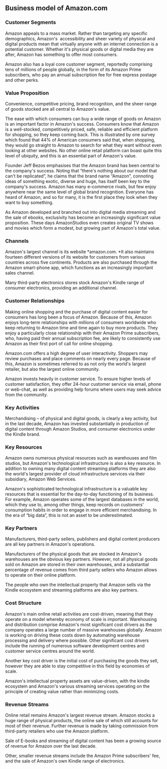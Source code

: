 Business model of Amazon.com
----------------------------

 ### Customer Segments

 Amazon appeals to a mass market. Rather than targeting any specific demographics, Amazon's  accessibility and sheer variety of physical and digital products mean that virtually anyone with an internet connection is a potential customer. Whether it's physical goods or digital media they are after, Amazon has something to offer most consumers.

 Amazon also has a loyal core customer segment, reportedly comprising tens of millions of people globally, in the form of its Amazon Prime subscribers, who pay an annual subscription fee for free express postage and other perks.

 ### Value Proposition

 Convenience, competitive pricing, brand recognition, and the sheer range of goods stocked are all central to Amazon's value.

 The ease with which consumers can buy a wide range of goods on Amazon is an important factor in Amazon's success. Consumers know that Amazon is a well-stocked, competitively priced, safe, reliable and efficient platform for shopping, so they keep coming back. This is illustrated by one survey which found that 44% of American consumers said that, when shopping, they would go straight to Amazon to search for what they want without even looking at other websites. No other online retail platform can boast quite this level of ubiquity, and this is an essential part of Amazon's value.

 Founder Jeff Bezos emphasises that the Amazon brand has been central to the company's success. Noting that “there's nothing about our model that can't be replicated”, he claims that the brand name “Amazon”, connoting ideas of something exotic, diverse and huge, has itself been key to the company's success. Amazon has many e-commerce rivals, but few enjoy anywhere near the same level of global brand recognition. Everyone has heard of Amazon, and so for many, it is the first place they look when they want to buy something.

 As Amazon developed and branched out into digital media streaming and the sale of ebooks, exclusivity has become an increasingly significant value proposition. These days AmazonStudios even creates original TV shows and movies which form a modest, but growing part of Amazon's total value.

 ### Channels

 Amazon's largest channel is its website *amazon.com. *It also maintains fourteen different versions of its website for customers from various countries across five continents. Products are also purchased through the Amazon smart-phone app, which functions as an increasingly important sales channel.

 Many third-party electronics stores stock Amazon's Kindle range of consumer electronics, providing an additional channel.

 ### Customer Relationships

 Making online shopping and the purchase of digital content easier for consumers has long been a focus of Amazon. Because of this, Amazon enjoys long-term relationships with millions of consumers worldwide who keep returning to Amazon time and time again to buy more products. They enjoy a particularly close relationship with their Amazon Prime subscribers, who, having paid their annual subscription fee, are likely to consistently use Amazon as their first port of call for online shopping.

 Amazon.com offers a high degree of user interactivity. Shoppers may review purchases and place comments on nearly every page. Because of this, Amazon is sometimes referred to as not only the world's largest retailer, but also the largest online community.

 Amazon invests heavily in customer service. To ensure higher levels of customer satisfaction, they offer 24-hour customer service via email, phone or web-chat, as well as providing help forums where users may seek advice from the community.

 ### Key Activities

 Merchandising – of physical and digital goods, is clearly a key activity, but in the last decade, Amazon has invested substantially in production of digital content through Amazon Studios, and consumer electronics under the Kindle brand.

 ### Key Resources

 Amazon owns numerous physical resources such as warehouses and film studios, but Amazon's technological infrastructure is also a key resource. In addition to owning many digital content streaming platforms they are also the world's largest provider of cloud infrastructure services via their subsidiary, Amazon Web Services.

 Amazon's sophisticated technological infrastructure is a valuable key resources that is essential for the day-to-day functioning of its business. For example, Amazon operates some of the largest databases in the world, which they use to, among other things, keep records on customers' consumption habits in order to engage in more efficient merchandising. In the era of “big data”, this is not an asset to be underestimated.

 ### Key Partners

 Manufacturers, third-party sellers, publishers and digital content producers are all key partners in Amazon's operations.

 Manufacturers of the physical goods that are stocked in Amazon's warehouses are the obvious key partners. However, not all physical goods sold on Amazon are stored in their own warehouses, and a substantial percentage of revenue comes from third party sellers who Amazon allows to operate on their online platform.

 The people who own the intellectual property that Amazon sells via the Kindle ecosystem and streaming platforms are also key partners.

 ### Cost Structure

 Amazon's main online retail activities are cost-driven, meaning that they operate on a model whereby economy of scale is important. Warehousing and distribution comprise Amazon's most significant cost drivers as the company operates a large number of massive warehouses globally. Amazon is working on driving these costs down by automating warehouse processing and delivery where possible. Other significant cost drivers include the running of numerous software development centres and customer service centres around the world.

 Another key cost driver is the initial cost of purchasing the goods they sell, however they are able to stay competitive in this field by economies of scale.

 Amazon's intellectual property assets are value-driven, with the kindle ecosystem and Amazon's various streaming services operating on the principle of creating value rather than minimizing costs.

 ### Revenue Streams

 Online retail remains Amazon's largest revenue stream. Amazon stocks a huge range of physical products, the online sale of which still accounts for most of their revenue. Further revenue is made by taking commission from third-party retailers who use the Amazon platform.

 Sale of E-books and streaming of digital content has been a growing source of revenue for Amazon over the last decade.

 Other, smaller revenue streams include the Amazon Prime subscribers' fee, and the sale of Amazon's own Kindle range of electronics.